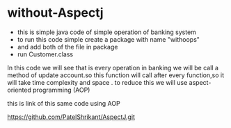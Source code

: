 # without-Aspectj

- this is simple java code of simple operation of banking system 
- to run this code simple create a package with name "withoops"
- and add both of the file in package 
- run Customer.class 

In this code we will see that is every operation in banking we will be call a method of update account.so this function will call after every function,so it will take time complexity and space . to reduce this we will use  aspect-oriented programming (AOP) 

this is link of this same code using AOP

 https://github.com/PatelShrikant/AspectJ.git

